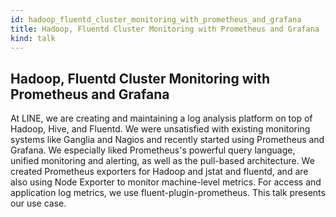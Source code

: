 ```yaml
---
id: hadoop_fluentd_cluster_monitoring_with_prometheus_and_grafana
title: Hadoop, Fluentd Cluster Monitoring with Prometheus and Grafana
kind: talk
---
```


## Hadoop, Fluentd Cluster Monitoring with Prometheus and Grafana

At LINE, we are creating and maintaining a log analysis platform on top of
Hadoop, Hive, and Fluentd. We were unsatisfied with existing monitoring
systems like Ganglia and Nagios and recently started using Prometheus and
Grafana. We especially liked Prometheus's powerful query language, unified
monitoring and alerting, as well as the pull-based architecture. We created
Prometheus exporters for Hadoop and jstat and fluentd, and are also using Node
Exporter to monitor machine-level metrics. For access and application log
metrics, we use fluent-plugin-prometheus. This talk presents our use case.
